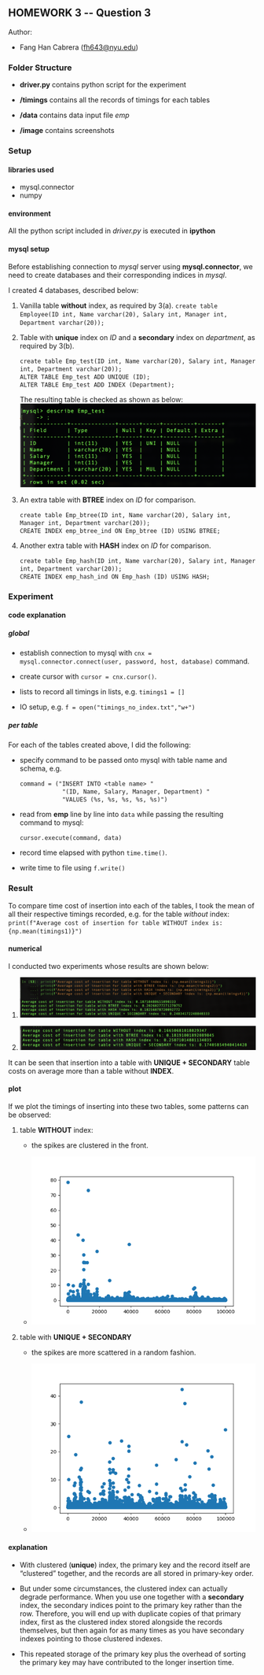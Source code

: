 ## HOMEWORK 3 -- Question 3
Author:
- Fang Han Cabrera (fh643@nyu.edu)

### Folder Structure

* **driver.py** contains python script for the experiment

* **/timings** contains all the records of timings for each tables

* **/data** contains data input file *emp*

* **/image** contains screenshots

### Setup

#### libraries used

* mysql.connector
* numpy

#### environment

All the python script included in *driver.py* is executed in **ipython**

#### mysql setup

Before establishing connection to *mysql* server using **mysql.connector**, we need to create databases and their corresponding indices in *mysql*.

I created 4 databases, described below:

1. Vanilla table __without__ index, as required by 3(a).
    ```create table Employee(ID int, Name varchar(20), Salary int, Manager int, Department varchar(20));```

1. Table with __unique__ index on _ID_ and a __secondary__ index on _department_, as required by 3(b).
    ```
    create table Emp_test(ID int, Name varchar(20), Salary int, Manager int, Department varchar(20));
    ALTER TABLE Emp_test ADD UNIQUE (ID);
    ALTER TABLE Emp_test ADD INDEX (Department);
    ```
    The resulting table is checked as shown as below:
    ![indexed_table](image/table_with_unique&secondary_ind.png)

1. An extra table with __BTREE__ index on _ID_ for comparison.
    ```
    create table Emp_btree(ID int, Name varchar(20), Salary int, Manager int, Department varchar(20));
    CREATE INDEX emp_btree_ind ON Emp_btree (ID) USING BTREE;
    ```

1. Another extra table with __HASH__ index on _ID_ for comparison.
    ```
    create table Emp_hash(ID int, Name varchar(20), Salary int, Manager int, Department varchar(20));
    CREATE INDEX emp_hash_ind ON Emp_hash (ID) USING HASH;
    ```


### Experiment

#### code explanation

##### global

* establish connection to mysql with ```cnx = mysql.connector.connect(user, password, host, database)``` command.

* create cursor with ```cursor = cnx.cursor()```.

* lists to record all timings in lists, e.g. ```timings1 = []```

* IO setup, e.g. ```f = open("timings_no_index.txt","w+")```

##### per table

For each of the tables created above, I did the following:

* specify command to be passed onto mysql with table name and schema, e.g.
    ```
    command = ("INSERT INTO <table name> "
                "(ID, Name, Salary, Manager, Department) "               
                "VALUES (%s, %s, %s, %s, %s)")
    ```

* read from __emp__ line by line into ```data``` while passing the resulting command to mysql:
    ```
    cursor.execute(command, data)
    ```

* record time elapsed with python ```time.time()```.

* write time to file using ```f.write()```


### Result

To compare time cost of insertion into each of the tables, I took the mean of all their respective timings recorded, e.g. for the table _without_ index: ```print(f"Average cost of insertion for table WITHOUT index is: {np.mean(timings1)}")```

#### numerical

I conducted two experiments whose results are shown below:

1. ![result1](image/result1.png)

1. ![result2](image/result2.png)

It can be seen that insertion into a table with __UNIQUE + SECONDARY__ table costs on average more than a table without __INDEX__.


#### plot

If we plot the timings of inserting into these two tables, some patterns can be observed:

1. table __WITHOUT__ index:

    * the spikes are clustered in the front.

    * ![result1](image/timings1.png)


1. table with __UNIQUE + SECONDARY__

    * the spikes are more scattered in a random fashion.

    * ![result2](image/timings4.png)

#### explanation

*  With clustered (__unique__) index, the primary key and the record itself are “clustered” together, and the records are all stored in primary-key order.

* But under some circumstances, the clustered index can actually degrade performance. When you use one together with a __secondary__ index, the secondary indices point to the primary key rather than the row. Therefore, you will end up with duplicate copies of that primary index, first as the clustered index stored alongside the records themselves, but then again for as many times as you have secondary indexes pointing to those clustered indexes.

* This repeated storage of the primary key plus the overhead of sorting the primary key may have contributed to the longer insertion time.

